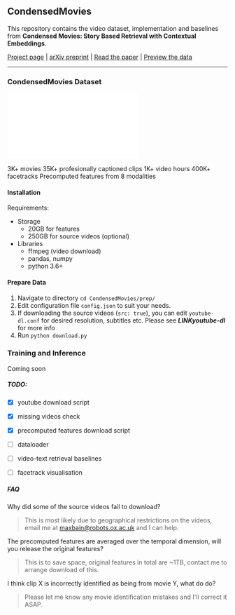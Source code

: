 ## CondensedMovies

This repository contains the video dataset, implementation and baselines from <strong>Condensed Movies: Story Based Retrieval with Contextual Embeddings</strong>.

[Project page](https://www.robots.ox.ac.uk/~vgg/research/condensed-movies) |
[arXiv preprint](TBD) |
[Read the paper](TBD) |
[Preview the data](TBD)

----
### CondensedMovies Dataset

![videocaptions](figs/example_captions.pdf)


3K+  movies
35K+ profesionally captioned clips
1K+ video hours
400K+ facetracks
Precomputed features from 8 modalities

#### Installation

Requirements:
- Storage
    - 20GB for features
    - 250GB for source videos (optional)
- Libraries
    - ffmpeg (video download)
    - pandas, numpy
    - python 3.6+

#### Prepare Data

1. Navigate to directory `cd CondensedMovies/prep/`
2. Edit configuration file `config.json` to suit your needs.
3. If downloading the source videos (`src: true`), you can edit `youtube-dl.conf` for desired resolution, subtitles etc.
Please see ***LINKyoutube-dl*** for more info
4. Run `python download.py`



### Training and Inference

Coming soon
##### TODO:
- [x] youtube download script
- [x] missing videos check
- [x] precomputed features download script
- [ ] dataloader
- [ ] video-text retrieval baselines
- [ ] facetrack visualisation


##### FAQ

Why did some of the source videos fail to download?
>This is most likely due to geographical restrictions on the videos, email me at maxbain@robots.ox.ac.uk and I can help.

The precomputed features are averaged over the temporal dimension, will you release the original features?
>This is to save space, original features in total are ~1TB, contact me to arrange download of this.

I think clip X is incorrectly identified as being from movie Y, what do do?
>Please let me know any movie identification mistakes and I'll correct it ASAP.
